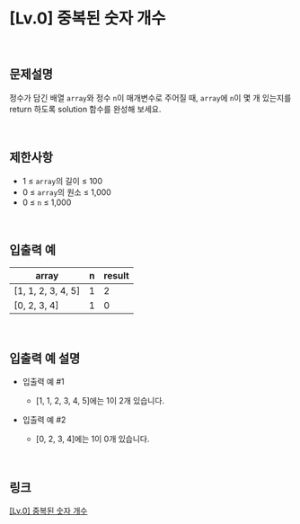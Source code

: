 # [Lv.0] 중복된 숫자 개수

<br>

## 문제설명
정수가 담긴 배열 `array`와 정수 `n`이 매개변수로 주어질 때, `array`에 `n`이 몇 개 있는지를 return 하도록 solution 함수를 완성해 보세요.

<br>

## 제한사항
- 1 ≤ `array`의 길이 ≤ 100
- 0 ≤ `array`의 원소 ≤ 1,000
- 0 ≤ `n` ≤ 1,000

<br>

## 입출력 예
| array | n | result |
|---|---|---|
| [1, 1, 2, 3, 4, 5] | 1 | 2 |
| [0, 2, 3, 4] | 1 | 0 |

<br>

## 입출력 예 설명
- 입출력 예 #1
    - [1, 1, 2, 3, 4, 5]에는 1이 2개 있습니다.

- 입출력 예 #2
    - [0, 2, 3, 4]에는 1이 0개 있습니다.

<br>

## 링크
[[Lv.0] 중복된 숫자 개수](https://school.programmers.co.kr/learn/courses/30/lessons/120583)

